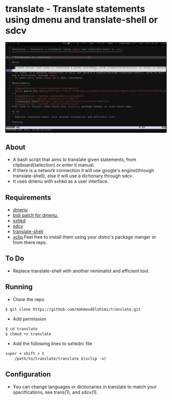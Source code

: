 
translate - Translate statements using dmenu and translate-shell or sdcv 
=========================================================================

![Screenshot of translate](screenshots/translate.gif)

About
-----
- A bash script that aims to translate given statements, from clipboard(selection) or enter it manual.
- If there is a network connection it will use google's engine(through translate-shell), else it will use a dictionary through sdcv.
- It uses dmenu with sxhkd as a user interface. 
  
Requirements
------------
- [dmenu](https://tools.suckless.org/dmenu/)
- [bidi patch for dmenu.](https://tools.suckless.org/dmenu/patches/bidi/dmenu-bidi-20210723-b34d318.diff)
- [sxhkd](https://github.com/baskerville/sxhkd/)
- [sdcv](https://github.com/Dushistov/sdcv/)
- [translate-shell](https://github.com/soimort/translate-shell/)
- [xclip](https://github.com/astrand/xclip/)
Feel free to install them using your distro's package manger or from there reps.

To Do
-----
- Replace translate-shell with another minimalist and efficient tool.

Running
-------
- Clone the repo
```
$ git clone https://github.com/mahmoudElshimi/translate.git
```
- Add permission
```
$ cd translate 
$ chmod +x translate
```
- Add the following lines to sxhkdrc file
```
super + shift + t
	/path/to/translate/translate $(xclip -o) 
```


Configuration
-------------
- You can change languages or dictionaries in translate to match your specifications, see trans(1), and sdcv(1). 
